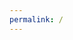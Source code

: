 ```yaml
---
permalink: /
---
```


<!-- Placeholder for the home page, it should be served by index.html in root folder -->